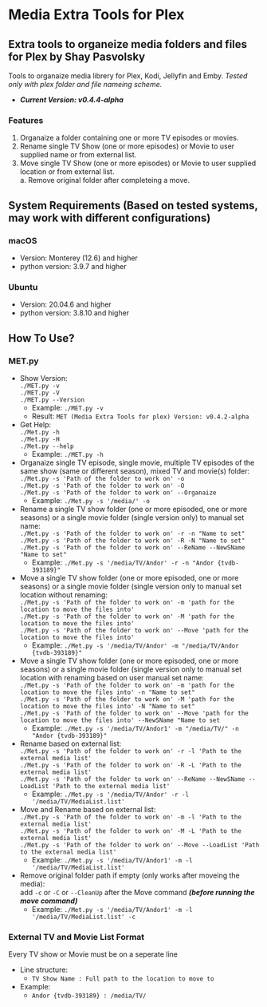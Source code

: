 # Media Extra Tools for Plex

## **Extra tools to organeize media folders and files for Plex by Shay Pasvolsky**

Tools to organaize media librery for Plex, Kodi, Jellyfin and Emby.
*Tested only with plex folder and file nameing scheme.*

- ***Current Version: v0.4.4-alpha***

### Features

1. Organaize a folder containing one or more TV episodes or movies.
2. Rename single TV Show (one or more episodes) or Movie to user supplied name or from external list.
3. Move single TV Show (one or more episodes) or Movie to user supplied location or from external list.  
    a. Remove original folder after completeing a move.

## System Requirements (Based on tested systems, may work with different configurations)

### macOS

- Version: Monterey (12.6) and higher
- python version: 3.9.7 and higher

### Ubuntu

- Version: 20.04.6 and higher
- python version: 3.8.10 and higher

## How To Use?  
  
### MET.py

- Show Version:  
    `./MET.py -v`  
    `./MET.py -V`  
    `./MET.py --Version`  
    - Example: `./MET.py -v`  
    - Result: `MET (Media Extra Tools for plex) Version: v0.4.2-alpha`  
- Get Help:  
    `./Met.py -h`  
    `./Met.py -H`  
    `./Met.py --help`  
    - Example: `./MET.py -h`  
- Organaize single TV episode, single movie, multiple TV episodes of the same show (same or different season), mixed TV and movie(s) folder:  
    `./Met.py -s 'Path of the folder to work on' -o`  
    `./Met.py -s 'Path of the folder to work on' -O`  
    `./Met.py -s 'Path of the folder to work on' --Organaize`  
    - Example: `./Met.py -s '/media/' -o`  
- Rename a single TV show folder (one or more episoded, one or more seasons) or a single movie folder (single version only) to manual set name:  
    `./Met.py -s 'Path of the folder to work on' -r -n "Name to set"`  
    `./Met.py -s 'Path of the folder to work on' -R -N "Name to set"`  
    `./Met.py -s 'Path of the folder to work on' --ReName --NewSName "Name to set"`  
    - Example: `./Met.py -s '/media/TV/Andor' -r -n "Andor {tvdb-393189}"`  
- Move a single TV show folder (one or more episoded, one or more seasons) or a single movie folder (single version only to manual set location without renaming:  
    `./Met.py -s 'Path of the folder to work on' -m 'path for the location to move the files into'`  
    `./Met.py -s 'Path of the folder to work on' -M 'path for the location to move the files into'`  
    `./Met.py -s 'Path of the folder to work on' --Move 'path for the location to move the files into'`  
    - Example: `./Met.py -s '/media/TV/Andor' -m "/media/TV/Andor {tvdb-393189}"`  
- Move a single TV show folder (one or more episoded, one or more seasons) or a single movie folder (single version only to manual set location with renaming based on user manual set name:  
    `./Met.py -s 'Path of the folder to work on' -m 'path for the location to move the files into' -n "Name to set"`  
    `./Met.py -s 'Path of the folder to work on' -M 'path for the location to move the files into' -N "Name to set"`  
    `./Met.py -s 'Path of the folder to work on' --Move 'path for the location to move the files into' --NewSName "Name to set`  
    - Example: `./Met.py -s '/media/TV/Andor1' -m "/media/TV/" -n "Andor {tvdb-393189}"`  
- Rename based on external list:  
    `./Met.py -s 'Path of the folder to work on' -r -l 'Path to the external media list'`  
    `./Met.py -s 'Path of the folder to work on' -R -L 'Path to the external media list'`  
    `./Met.py -s 'Path of the folder to work on' --ReName --NewSName --LoadList 'Path to the external media list'`  
    - Example: `./Met.py -s '/media/TV/Andor' -r -l '/media/TV/MediaList.list'`  
- Move and Rename based on external list:  
    `./Met.py -s 'Path of the folder to work on' -m -l 'Path to the external media list'`  
    `./Met.py -s 'Path of the folder to work on' -M -L 'Path to the external media list'`  
    `./Met.py -s 'Path of the folder to work on' --Move --LoadList 'Path to the external media list'`  
    - Example: `./Met.py -s '/media/TV/Andor1' -m -l '/media/TV/MediaList.list'`  
- Remove original folder path if empty (only works after moveing the media):  
    add `-c` or `-C` or `--CleanUp` after the Move command ***(before running the move command)***  
    - Example: `./Met.py -s '/media/TV/Andor1' -m -l '/media/TV/MediaList.list' -c`  

### External TV and Movie List Format

Every TV show or Movie must be on a seperate line  

- Line structure:  
    - `TV Show Name : Full path to the location to move to`  
- Example:  
    - `Andor {tvdb-393189} : /media/TV/`  
